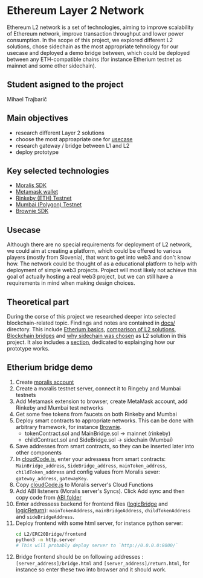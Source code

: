 # Ethereum Layer 2 Network

Ethereum L2 network is a set of technologies, aiming to improve scalability of Ethereum network, improve transaction throughput and lower power consumption. In the scope of this project, we explored different L2 solutions, chose sidechain as the most appropriate tehnology for our usecase and deployed a demo bridge between, which could be deployed between any ETH-compatible chains (for instance Etherium testnet as mainnet and some other sidechain).

## Student asigned to the project
Mihael Trajbarič

## Main objectives
- research different Layer 2 solutions
- choose the most approapriate one for [usecase](#usecase)
- research gateway / bridge between L1 and L2
- deploy prototype

## Key selected technologies
- [Moralis SDK](https://moralis.io/)
- [Metamask wallet](https://metamask.io/)
- [Rinkeby (ETH) Testnet](https://www.rinkeby.io/)
- [Mumbai (Polygon) Testnet](https://mumbai.polygonscan.com/)
- [Brownie SDK](https://eth-brownie.readthedocs.io/en/stable/)


## Usecase

Although there are no special requirements for deployment of L2 network, we could aim at creating a platform, which could be offered to various players (mostly from Slovenia), that want to get into web3 and don't know how. The network could be thought of as a educational platform to help with deployment of simple web3 projects. Project will most likely not achieve this goal of actually hosting a real web3 project, but we can still have a requirements in mind when making design choices.

## Theoretical part
During the corse of this project we researched deeper into selected blockchain-related topic. Findings and notes are contained in [docs/](docs/) directory. This include [Etherium basics](docs/basic_concepts/01_Etherium.md), [comparison of L2 solutions](docs/basic_concepts/02_L2.md), [Blockchain bridges](docs/basic_concepts/03_Blockchain_bridges.md) and [why sidechain was chosen](docs/brainstorming/02_sidechain_choice.md) as L2 solution in this project. It also includes a [section](docs/basic_concepts/03_Blockchain_bridges.md), dedicated to explainging how our prototype works.


## Etherium bridge demo

1. Create [moralis account](https://moralis.io/)
1. Create a moralis testnet server, connect it to Ringeby and Mumbai testnets
1. Add Metamask extension to browser, create MetaMask account, add Rinkeby and Mumbai test networks
1. Get some free tokens from faucets on both Rinkeby and Mumbai
1. Deploy smart contracts to appropriate networks. This can be done with arbitrary framework, for instance [Brownie](https://eth-brownie.readthedocs.io/en/stable/).
    - tokenContract.sol and MainBridge.sol -> mainnet (rinkeby)
    - childContract.sol and SideBridge.sol -> sidechain (Mumbai)
1. Save addresses from smart contracts, so they can be inserted later into other components
1. In [cloudCode.js](L2/ERC20Bridge/moralis_server/cloudCode.js), enter your adressess from smart contracts: `MainBridge_address`, `SideBridge_address`, `mainToken_address`, `childToken_address` and config values from Moralis sever: `gateway_address`, `gatewayKey`.
1. Copy [cloudCode.js](L2/ERC20Bridge/moralis_server/cloudCode.js) to Moralis server's Cloud Functions
1. Add ABI listeners (Moralis server's Syncs). Click Add sync and then copy code from [ABI folder](L2/ERC20Bridge/moralis_server/eventsAbi.json)
1. Enter addressess backend for frontend files ([logicBridge](L2/ERC20Bridge/frontend/static/logicBridge.js) and [logicReturn](L2/ERC20Bridge/frontend/static/logicReturn.js)): `mainTokenAddress`, `mainBridgeAddress`, `childTokenAddress` and `sideBridgeAddress`.
1. Deploy frontend with some html server, for instance python server:
    ```bash
    cd L2/ERC20Bridge/frontend
    python3 -m http.server
    # This will probably deploy server to `http://0.0.0.0:8000/`
    ```
1. Bridge frontend should be on following addresses : `[server_address]/bridge.html` and `[server_address]/return.html`, for instance so enter these two into browser and it should work.